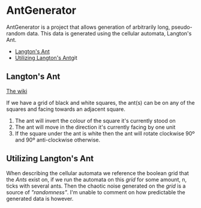 
# AntGenerator

AntGenerator is a project that allows generation of arbitrarily long, pseudo-random data. This data is generated using the cellular automata, Langton's Ant.

 - [Langton's Ant](#Langtons-Ant)
 - [Utilizing Langton's Ant](#Utilizing-Langtons-Ant)git

## Langton's Ant

[The wiki](https://en.wikipedia.org/wiki/Langton%27s_ant)

If we have a grid of black and white squares, the ant(s) can be on any of the squares and facing towards an adjacent square.

1. The ant will invert the colour of the square it's currently stood on
2. The ant will move in the direction it's currently facing by one unit
3. If the square under the ant is white then the ant will rotate clockwise 90º and 90º anti-clockwise otherwise.

## Utilizing Langton's Ant

When describing the cellular automata we reference the boolean grid that the _Ants_ exist on, if we run the automata on this _grid_ for some amount, n, ticks with several ants. Then the chaotic noise generated on the _grid_ is a source of _"randomness"_. I'm unable to comment on how predictable the generated data is however.
